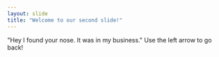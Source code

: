 ```yaml
---
layout: slide
title: "Welcome to our second slide!"
---
```

"Hey I found your nose. It was in my business."
Use the left arrow to go back!
